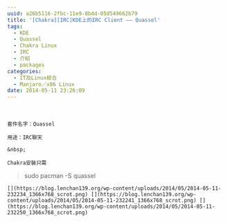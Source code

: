 ```yaml
---
uuid: a26b5116-2fbc-11e9-8b4d-05d549662b79
title: '[Chakra][IRC]KDE上的IRC Client —— Quassel'
tags:
  - KDE
  - Quassel
  - Chakra Linux
  - IRC
  - 介紹
  - packages
categories:
  - IT及Linux綜合
  - Manjaro／x86 Linux
date: 2014-05-11 23:26:09
---
```


&nbsp;

	套件名字：Quassel

	用途：IRC聊天

	&nbsp;

	Chakra安裝只需

> sudo pacman -S quassel

	[](https://blog.lenchan139.org/wp-content/uploads/2014/05/2014-05-11-232234_1366x768_scrot.png) [](https://blog.lenchan139.org/wp-content/uploads/2014/05/2014-05-11-232241_1366x768_scrot.png) [](https://blog.lenchan139.org/wp-content/uploads/2014/05/2014-05-11-232250_1366x768_scrot.png)
